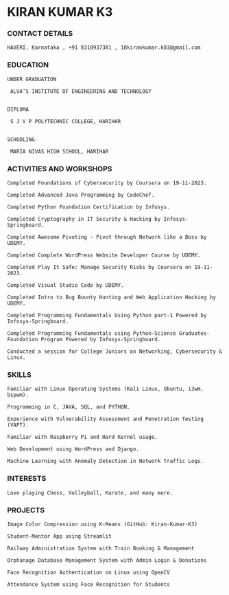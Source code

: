 # KIRAN KUMAR K3




### CONTACT DETAILS 

    HAVERI, Karnataka , +91 8310937381 , 18kirankumar.k03@gmail.com
    
    
### EDUCATION

    UNDER GRADUATION 
    
     ALVA’S INSTITUTE OF ENGINEERING AND TECHNOLOGY 
				
				
    DIPLOMA 
    
     S J V P POLYTECHNIC COLLEGE, HARIHAR

	  
    SCHOOLING 
    
     MARIA NIVAS HIGH SCHOOL, HARIHAR


### ACTIVITIES AND WORKSHOPS

    Completed Foundations of Cybersecurity by Coursera on 19-11-2023.
    
    Completed Advanced Java Programming by CodeChef.
    
    Completed Python Foundation Certification by Infosys.
    
    Completed Cryptography in IT Security & Hacking by Infosys-Springboard.
    
    Completed Awesome Pivoting - Pivot through Network like a Boss by UDEMY.
    
    Completed Complete WordPress Website Developer Course by UDEMY.
    
    Completed Play It Safe: Manage Security Risks by Coursera on 19-11-2023.
    
    Completed Visual Studio Code by UDEMY.
    
    Completed Intro to Bug Bounty Hunting and Web Application Hacking by UDEMY.
    
    Completed Programming Fundamentals Using Python part-1 Powered by Infosys-Springboard.
    
    Completed Programming Fundamentals using Python-Science Graduates- Foundation Program Powered by Infosys-Springboard.
    
    Conducted a session for College Juniors on Networking, Cybersecurity & Linux.
    

### SKILLS

    Familiar with Linux Operating Systems (Kali Linux, Ubuntu, i3wm, bspwm).
    
    Programming in C, JAVA, SQL, and PYTHON.
    
    Experience with Vulnerability Assessment and Penetration Testing (VAPT).
    
    Familiar with Raspberry Pi and Hard Kernel usage.
    
    Web Development using WordPress and Django.
    
    Machine Learning with Anomaly Detection in Network Traffic Logs.


### INTERESTS 

    Love playing Chess, Volleyball, Karate, and many more.
   

### PROJECTS

    Image Color Compression using K-Means (GitHub: Kiran-Kumar-K3)
    
    Student-Mentor App using Streamlit
    
    Railway Administration System with Train Booking & Management
    
    Orphanage Database Management System with Admin Login & Donations
    
    Face Recognition Authentication on Linux using OpenCV
    
    Attendance System using Face Recognition for Students
